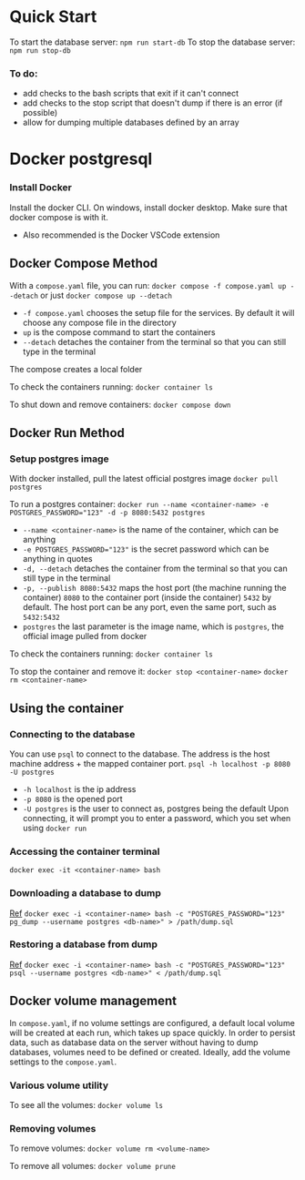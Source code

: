 # Quick Start
To start the database server:
`npm run start-db`
To stop the database server:
`npm run stop-db`
### To do:
- add checks to the bash scripts that exit if it can't connect
- add checks to the stop script that doesn't dump if there is an error (if possible)
- allow for dumping multiple databases defined by an array


# Docker postgresql

### Install Docker
Install the docker CLI. On windows, install docker desktop. Make sure that docker compose is with it.
- Also recommended is the Docker VSCode extension

## Docker Compose Method

With a `compose.yaml` file, you can run:
`docker compose -f compose.yaml up --detach` or just `docker compose up --detach`
- `-f compose.yaml` chooses the setup file for the services. By default it will choose any compose file in the directory
- `up` is the compose command to start the containers
- `--detach` detaches the container from the terminal so that you can still type in the terminal

The compose creates a local folder 

To check the containers running:
`docker container ls`

To shut down and remove containers:
`docker compose down`

## Docker Run Method

### Setup postgres image
With docker installed, pull the latest official postgres image
`docker pull postgres`

To run a postgres container:
`docker run --name <container-name> -e POSTGRES_PASSWORD="123" -d -p 8080:5432 postgres`
- `--name <container-name>` is the name of the container, which can be anything
- `-e POSTGRES_PASSWORD="123"` is the secret password which can be anything in quotes
- `-d, --detach` detaches the container from the terminal so that you can still type in the terminal
- `-p, --publish 8080:5432` maps the host port (the machine running the container) `8080` to the container port (inside the container) `5432` by default. The host port can be any port, even the same port, such as `5432:5432`
- `postgres` the last parameter is the image name, which is `postgres`, the official image pulled from docker

To check the containers running:
`docker container ls`

To stop the container and remove it:
`docker stop <container-name>`
`docker rm <container-name>`

## Using the container

### Connecting to the database
You can use `psql` to connect to the database. The address is the host machine address + the mapped container port.
`psql -h localhost -p 8080 -U postgres`
- `-h localhost` is the ip address
- `-p 8080` is the opened port
- `-U postgres` is the user to connect as, postgres being the default
Upon connecting, it will prompt you to enter a password, which you set when using `docker run`

### Accessing the container terminal
`docker exec -it <container-name> bash`

### Downloading a database to dump
[Ref](https://davejansen.com/how-to-dump-and-restore-a-postgresql-database-from-a-docker-container/)
`docker exec -i <container-name> bash -c "POSTGRES_PASSWORD="123" pg_dump --username postgres <db-name>" > /path/dump.sql`

### Restoring a database from dump
[Ref](https://davejansen.com/how-to-dump-and-restore-a-postgresql-database-from-a-docker-container/)
`docker exec -i <container-name> bash -c "POSTGRES_PASSWORD="123" psql --username postgres <db-name>" < /path/dump.sql`


## Docker volume management
In `compose.yaml`, if no volume settings are configured, a default local volume will be created at each run, which takes up space quickly.
In order to persist data, such as database data on the server without having to dump databases, volumes need to be defined or created.
Ideally, add the volume settings to the `compose.yaml`.

### Various volume utility
To see all the volumes:
`docker volume ls`

### Removing volumes
To remove volumes:
`docker volume rm <volume-name>`

To remove all volumes:
`docker volume prune`